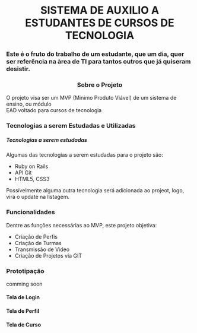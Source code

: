  <h1 align="center"> SISTEMA DE AUXILIO A ESTUDANTES DE CURSOS DE TECNOLOGIA</h1>

<h3> Este é o fruto do trabalho de um estudante, que um dia, quer ser referência na àrea de TI para tantos outros que já quiseram desistir.</h3>

<h3 align="center">Sobre o Projeto</h3>

<p>O projeto visa ser um MVP (Minimo Produto Viável) de um sistema de ensino, ou módulo<br>
EAD voltado para cursos de tecnologia</p>

<h3>Tecnologias a serem Estudadas e Utilizadas</h3>

<h5> Tecnologias a serem estudadas </h5>

<p>Algumas das tecnologias a serem estudadas para o projeto são: </p>

<ul Listagem>
<li> Ruby on Rails</li>
<li>API Git</li>
<li>HTML5, CSS3</li>
</ul>
<p>Possívelmente alguma outra tecnologia será adicionada ao projeot, logo, virá o update na listagem.</p>
<h3>Funcionalidades</h3>
<p>Dentre as funções necessárias ao MVP, este projeto objetiva:<br>
</p>
<ul>
  <li>Criação de Perfis</li>
  <li>Criação de Turmas</li>
  <li>Transmissão de Vìdeo</li>
  <li>Criação de Projetos via GIT</li>
</ul>
<h3>Prototipação</h3>
<p>comming soon</p>
<h4>Tela de Login</h4>
<h4>Tela de Perfil</h4>
<h4>Tela de Curso</h4>
<h3></h3>
